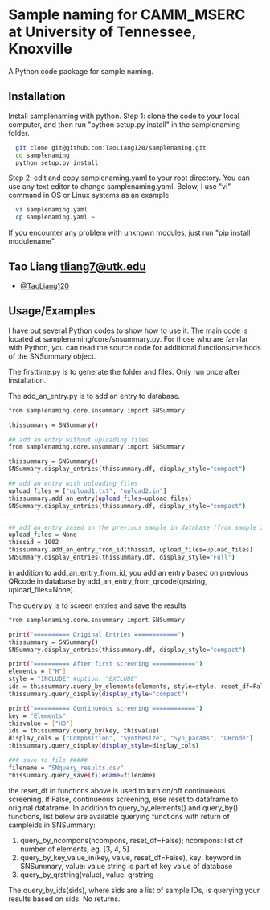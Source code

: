 
# Sample naming for CAMM_MSERC at University of Tennessee, Knoxville

A Python code package for sample naming.


## Installation

Install samplenaming with python. 
Step 1: clone the code to your local computer, and then run "python setup.py install" in the samplenaming folder.
```bash
  git clone git@github.com:TaoLiang120/samplenaming.git
  cd samplenaming
  python setup.py install
```
Step 2: edit and copy samplenaming.yaml to your root directory. You can use any text editor to change samplenaming.yaml. Below,  I use "vi" command in OS or Linux systems as an example.
```bash
  vi samplenaming.yaml 
  cp samplenaming.yaml ~
```
If you encounter any problem with unknown modules, just run "pip install modulename".   
## Tao Liang  tliang7@utk.edu

- [@TaoLiang120](https://github.com/TaoLiang120/samplenaming)


## Usage/Examples

I have put several Python codes to show how to use it. The main code is located at samplenaming/core/snsummary.py. For those who are familar with Python, you can read the source code for additional functions/methods of the SNSummary object.

The firsttime.py is to generate the folder and files. Only run once after installation.

The add_an_entry.py is to add an entry to database. 
```bash
from samplenaming.core.snsummary import SNSummary

thissummary = SNSummary()

## add an entry without uploading files
from samplenaming.core.snsummary import SNSummary

thissummary = SNSummary()
SNSummary.display_entries(thissummary.df, display_style="compact")

## add an entry with uploading files
upload_files = ["upload1.txt", "upload2.in"]
thissummary.add_an_entry(upload_files=upload_files)
SNSummary.display_entries(thissummary.df, display_style="compact")


## add an entry based on the previous sample in database (from sample ID)
upload_files = None
thissid = 1002
thissummary.add_an_entry_from_id(thissid, upload_files=upload_files)
SNSummary.display_entries(thissummary.df, display_style="Full")
```
in addition to add_an_entry_from_id, you add an entry based on previous QRcode in database by add_an_entry_from_qrcode(qrstring, upload_files=None).



The query.py is to screen entries and save the results
```bash
from samplenaming.core.snsummary import SNSummary

print("========== Original Entries ============")
thissummary = SNSummary()
SNSummary.display_entries(thissummary.df, display_style="compact")

print("========== After first screening ============")
elements = ["H"]
style = "INCLUDE" #option: "EXCLUDE"
ids = thissummary.query_by_elements(elements, style=style, reset_df=False)
thissummary.query_display(display_style="compact")

print("========== Continueous screening ============")
key = "Elements"
thisvalue = ["HO"]
ids = thissummary.query_by(key, thisvalue)
display_cols = ["Composition", "Synthesize", "Syn_params", "QRcode"]
thissummary.query_display(display_style=display_cols)

### save to file #####
filename = "SNquery_results.csv"
thissummary.query_save(filename=filename)
```

the reset_df in functions above is used to turn on/off continueous screening. If False, continueous screening, else reset to dataframe to original dataframe. In addition to query_by_elements() and query_by() functions, list below are available querying functions with return of sampleids in SNSummary:
1. query_by_ncompons(ncompons, reset_df=False); ncompons: list of number of elements, eg. [3, 4, 5]
2. query_by_key_value_in(key, value, reset_df=False), key: keyword in SNSummary, value: value string is part of key value of database 
3. query_by_qrstring(value), value: qrstring

The query_by_ids(sids), where sids are a list of sample IDs, is querying your results based on sids. No returns. 
